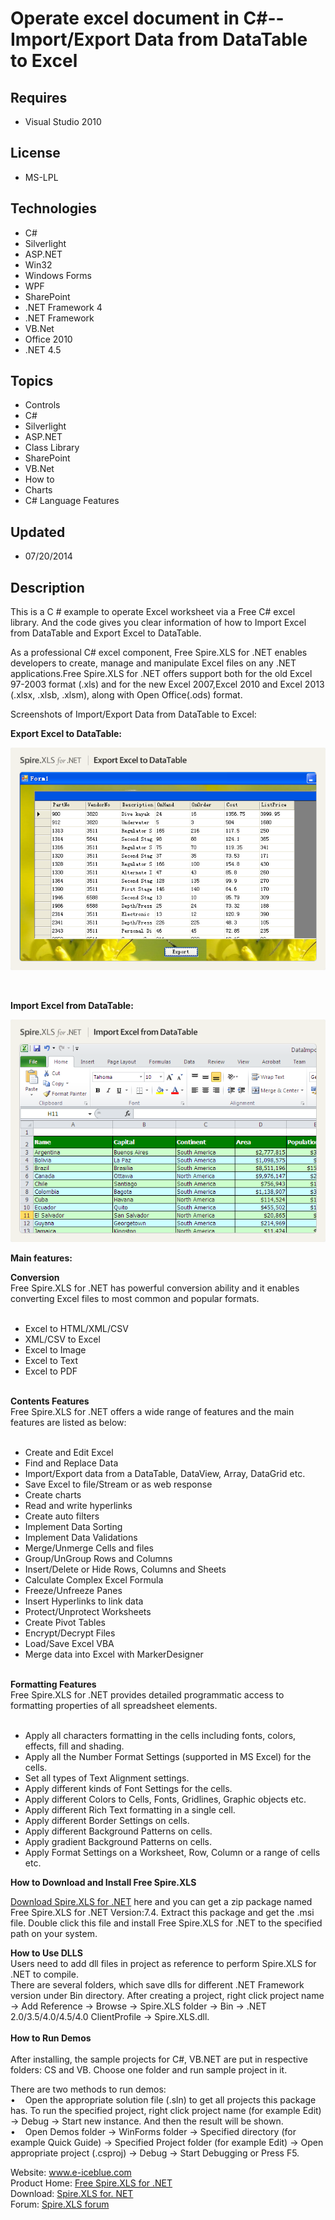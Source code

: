 # Operate excel document in C#--Import/Export Data from DataTable to Excel
## Requires
- Visual Studio 2010
## License
- MS-LPL
## Technologies
- C#
- Silverlight
- ASP.NET
- Win32
- Windows Forms
- WPF
- SharePoint
- .NET Framework 4
- .NET Framework
- VB.Net
- Office 2010
- .NET 4.5
## Topics
- Controls
- C#
- Silverlight
- ASP.NET
- Class Library
- SharePoint
- VB.Net
- How to
- Charts
- C# Language Features
## Updated
- 07/20/2014
## Description

<p>This is a C # example to operate Excel worksheet via a Free C# excel library. And the code gives you clear information of how to Import Excel from DataTable and Export Excel to DataTable.</p>
<p>As a professional C# excel component, Free Spire.XLS for .NET enables developers to create, manage and manipulate Excel files on any .NET applications.Free Spire.XLS for .NET offers support both for the old Excel 97-2003 format (.xls) and for the new Excel
 2007,Excel 2010 and Excel 2013 (.xlsx, .xlsb, .xlsm), along with Open Office(.ods) format.</p>
<p>Screenshots of Import/Export Data from DataTable to Excel:</p>
<p><strong>Export Excel to DataTable:</strong></p>
<p><img id="119090" src="119090-export%20excel%20to%20datatable.png" alt=""></p>
<p>&nbsp;</p>
<p><strong>Import Excel from DataTable:</strong></p>
<p><strong><img id="119092" src="119092-import%20excel%20from%20datatable.png" alt=""></strong></p>
<p><strong>Main features:</strong></p>
<p><strong>Conversion</strong><br>
Free Spire.XLS for .NET has powerful conversion ability and it enables converting Excel files to most common and popular formats.<br>
<br>
</p>
<ul>
<li>Excel to HTML/XML/CSV </li><li>XML/CSV to Excel </li><li>Excel to Image </li><li>Excel to Text </li><li>Excel to PDF </li></ul>
<p><br>
<strong>Contents Features</strong><br>
Free Spire.XLS for .NET offers a wide range of features and the main features are listed as below:<br>
<br>
</p>
<ul>
<li>Create and Edit Excel </li><li>Find and Replace Data </li><li>Import/Export data from a DataTable, DataView, Array, DataGrid etc. </li><li>Save Excel to file/Stream or as web response </li><li>Create charts </li><li>Read and write hyperlinks </li><li>Create auto filters </li><li>Implement Data Sorting </li><li>Implement Data Validations </li><li>Merge/Unmerge Cells and files </li><li>Group/UnGroup Rows and Columns </li><li>Insert/Delete or Hide Rows, Columns and Sheets </li><li>Calculate Complex Excel Formula </li><li>Freeze/Unfreeze Panes </li><li>Insert Hyperlinks to link data </li><li>Protect/Unprotect Worksheets </li><li>Create Pivot Tables </li><li>Encrypt/Decrypt Files </li><li>Load/Save Excel VBA </li><li>Merge data into Excel with MarkerDesigner </li></ul>
<p><br>
<strong>Formatting Features</strong><br>
Free Spire.XLS for .NET provides detailed programmatic access to formatting properties of all spreadsheet elements.<br>
<br>
</p>
<ul>
<li>Apply all characters formatting in the cells including fonts, colors, effects, fill and shading.
</li><li>Apply all the Number Format Settings (supported in MS Excel) for the cells. </li><li>Set all types of Text Alignment settings. </li><li>Apply different kinds of Font Settings for the cells. </li><li>Apply different Colors to Cells, Fonts, Gridlines, Graphic objects etc. </li><li>Apply different Rich Text formatting in a single cell. </li><li>Apply different Border Settings on cells. </li><li>Apply different Background Patterns on cells. </li><li>Apply gradient Background Patterns on cells. </li><li>Apply Format Settings on a Worksheet, Row, Column or a range of cells etc. </li></ul>
<p><strong>How to Download and Install Free Spire.XLS</strong></p>
<p><a href="http://www.e-iceblue.com/Download/download-excel-for-net-now.html">Download Spire.XLS for .NET</a> here and you can get a zip package named Free Spire.XLS for .NET Version:7.4. Extract this package and get the .msi file. Double click this file and
 install Free Spire.XLS for .NET to the specified path on your system.</p>
<p><strong>How to Use DLLS</strong><br>
Users need to add dll files in project as reference to perform Spire.XLS for .NET to compile.<br>
There are several folders, which save dlls for different .NET Framework version under Bin directory. After creating a project, right click project name &rarr; Add Reference &rarr; Browse &rarr; Spire.XLS folder &rarr; Bin &rarr; .NET 2.0/3.5/4.0/4.5/4.0 ClientProfile
 &rarr; Spire.XLS.dll. <br>
<br>
<strong>How to Run Demos</strong><br>
<br>
After installing, the sample projects for C#, VB.NET are put in respective folders: CS and VB. Choose one folder and run sample project in it.</p>
<p>There are two methods to run demos:<br>
&bull;&nbsp;&nbsp;&nbsp; Open the appropriate solution file (.sln) to get all projects this package has. To run the specified project, right click project name (for example Edit) &rarr; Debug &rarr; Start new instance. And then the result will be shown.
<br>
&bull;&nbsp;&nbsp;&nbsp; Open Demos folder &rarr; WinForms folder &rarr; Specified directory (for example Quick Guide) &rarr; Specified Project folder (for example Edit) &rarr; Open appropriate project (.csproj) &rarr; Debug &rarr; Start Debugging or Press
 F5.</p>
<p>Website: <a href="http://www.e-iceblue.com">www.e-iceblue.com</a><br>
Product Home: <a href="http://www.e-iceblue.com/Introduce/free-xls-component.html">
Free Spire.XLS for .NET</a><br>
Download: <a href="http://www.e-iceblue.com/Download/download-excel-for-net-now.html">
Spire.XLS for. NET</a><br>
Forum: <a href="http://www.e-iceblue.com/forum/viewforum.php?f=4">Spire.XLS forum</a></p>
